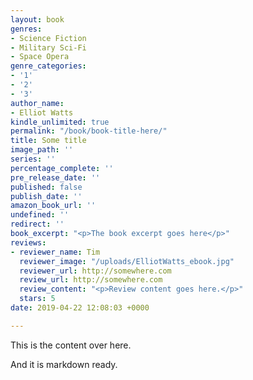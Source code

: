 ```yaml
---
layout: book
genres:
- Science Fiction
- Military Sci-Fi
- Space Opera
genre_categories:
- '1'
- '2'
- '3'
author_name:
- Elliot Watts
kindle_unlimited: true
permalink: "/book/book-title-here/"
title: Some title
image_path: ''
series: ''
percentage_complete: ''
pre_release_date: ''
published: false
publish_date: ''
amazon_book_url: ''
undefined: ''
redirect: ''
book_excerpt: "<p>The book excerpt goes here</p>"
reviews:
- reviewer_name: Tim
  reviewer_image: "/uploads/ElliotWatts_ebook.jpg"
  reviewer_url: http://somewhere.com
  review_url: http://somewhere.com
  review_content: "<p>Review content goes here.</p>"
  stars: 5
date: 2019-04-22 12:08:03 +0000

---
```

This is the content over here.

And it is markdown ready.